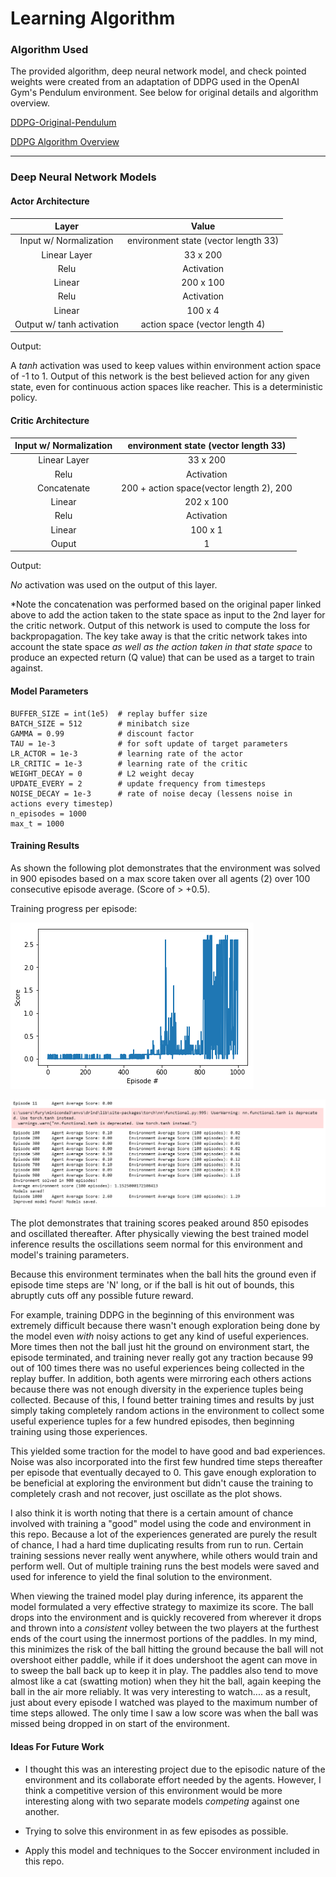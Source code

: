 # Learning Algorithm

### Algorithm Used

The provided algorithm, deep neural network model, and check pointed weights were created from
an adaptation of DDPG used in the OpenAI Gym's Pendulum environment. See below for original details and algorithm overview.

[DDPG-Original-Pendulum](https://github.com/udacity/deep-reinforcement-learning/tree/master/ddpg-pendulum)

[DDPG Algorithm Overview](https://spinningup.openai.com/en/latest/algorithms/ddpg.html)

---

### Deep Neural Network Models

#### Actor Architecture

|Layer|Value|
|:-----:|:---:|
|Input w/ Normalization|environment state (vector length 33)|
|Linear Layer|33 x 200|
|Relu|Activation|
|Linear|200 x 100|
|Relu|Activation|
|Linear|100 x 4|
|Output w/ tanh activation|action space (vector length 4)|

Output:

A *tanh* activation was used to keep values within environment action space of -1 to 1.
Output of this network is the best believed action for any given state, even for continuous action spaces like reacher. This is a deterministic policy.

#### Critic Architecture

|Input w/ Normalization|environment state (vector length 33)|
|:-----:|:---:|
|Linear Layer|33 x 200|
|Relu|Activation|
|Concatenate|200 + action space(vector length 2), 200|
|Linear|202 x 100|
|Relu|Activation|
|Linear|100 x 1|
|Ouput|1|

Output:

*No* activation was used on the output of this layer.

*Note the concatenation was performed based on the original paper linked above to add the action
taken to the state space as input to the 2nd layer for the critic network.
Output of this network is used to compute the loss for backpropagation. The key take away is that the critic network takes into account the state space *as well as the action taken in that state space* to produce an expected return (Q value) that can be used as a target to train against.

#### Model Parameters

```
BUFFER_SIZE = int(1e5)  # replay buffer size
BATCH_SIZE = 512        # minibatch size
GAMMA = 0.99            # discount factor
TAU = 1e-3              # for soft update of target parameters
LR_ACTOR = 1e-3         # learning rate of the actor
LR_CRITIC = 1e-3        # learning rate of the critic
WEIGHT_DECAY = 0        # L2 weight decay
UPDATE_EVERY = 2        # update frequency from timesteps
NOISE_DECAY = 1e-3      # rate of noise decay (lessens noise in actions every timestep)
n_episodes = 1000
max_t = 1000
```

#### Training Results

As shown the following plot demonstrates that the environment was solved in 900 episodes based on a max score taken over all agents (2) over 100 consecutive episode average. (Score of > +0.5).

Training progress per episode:

![Training Plot](Images/training-plot.png)

![Environment Solved](Images/environment-solved-status.png)

The plot demonstrates that training scores peaked around 850 episodes and oscillated thereafter. After physically viewing the best trained model inference results the oscillations seem normal for this environment and model's training parameters.

Because this environment terminates when the ball hits the ground even if episode time steps are 'N' long, or if the ball is hit out of bounds, this abruptly cuts off any possible future reward.

For example, training DDPG in the beginning of this environment was extremely difficult because there wasn't enough exploration being done by the model even *with* noisy actions to get any kind of useful experiences. More times then not the ball just hit the ground on environment start, the episode terminated, and training never really got any traction because 99 out of 100 times there was no useful experiences being collected in the replay buffer. In addition, both agents were mirroring each others actions because there was not enough diversity in the experience tuples being collected. Because of this, I found better training times and results by just simply taking completely random actions in the environment to collect some useful experience tuples for a few hundred episodes, then beginning training using those experiences.

This yielded some traction for the model to have good and bad experiences. Noise was also incorporated into the first few hundred time steps thereafter per episode that eventually decayed to 0. This gave enough exploration to be beneficial at exploring the environment but didn't cause the training to completely crash and not recover, just oscillate as the plot shows.

I also think it is worth noting that there is a certain amount of chance involved with training a "good" model using the code and environment in this repo. Because a lot of the experiences generated are purely the result of chance, I had a hard time duplicating results from run to run. Certain training sessions never really went anywhere, while others would train and perform well. Out of multiple training runs the best models were saved and used for inference to yield the final solution to the environment.

When viewing the trained model play during inference, its apparent the model formulated a very effective strategy to maximize its score. The ball drops into the environment and is quickly recovered from wherever it drops and thrown into a *consistent* volley between the two players at the furthest ends of the court using the innermost portions of the paddles. In my mind, this minimizes the risk of the ball hitting the ground because the ball will not overshoot either paddle, while if it does undershoot the agent can move in to sweep the ball back up to keep it in play. The paddles also tend to move almost like a cat (swatting motion) when they hit the ball, again keeping the ball in the air more reliably. It was very interesting to watch.... as a result, just about every episode I watched was played to the maximum number of time steps allowed. The only time I saw a low score was when the ball was missed being dropped in on start of the environment.

#### Ideas For Future Work

- I thought this was an interesting project due to the episodic nature of the environment and its collaborate effort needed by the agents. However, I think a competitive version of this environment would be more interesting along with two separate models *competing* against one another.

- Trying to solve this environment in as few episodes as possible.

- Apply this model and techniques to the Soccer environment included in this repo.